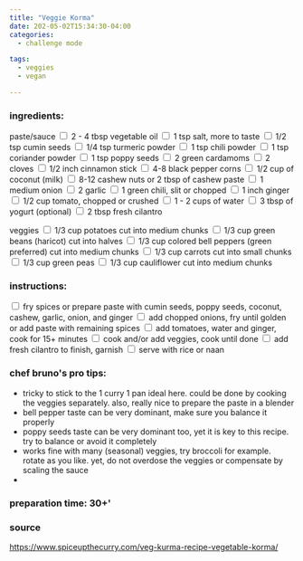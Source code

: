 ```yaml
---
title: "Veggie Korma"
date: 202-05-02T15:34:30-04:00
categories:
  - challenge mode

tags:
  - veggies
  - vegan

---
```


### ingredients:

paste/sauce
<input type="checkbox"> 2 - 4 tbsp vegetable oil
<input type="checkbox"> 1 tsp salt, more to taste
<input type="checkbox"> 1/2 tsp cumin seeds
<input type="checkbox"> 1/4 tsp turmeric powder
<input type="checkbox"> 1 tsp chili powder
<input type="checkbox"> 1 tsp coriander powder
<input type="checkbox"> 1 tsp poppy seeds 
<input type="checkbox"> 2 green cardamoms
<input type="checkbox"> 2 cloves
<input type="checkbox"> 1/2 inch cinnamon stick
<input type="checkbox"> 4-8 black pepper corns
<input type="checkbox"> 1/2 cup of coconut (milk)
<input type="checkbox"> 8-12 cashew nuts or 2 tbsp of cashew paste
<input type="checkbox"> 1 medium onion
<input type="checkbox"> 2 garlic
<input type="checkbox"> 1 green chili, slit or chopped
<input type="checkbox"> 1 inch ginger
<input type="checkbox"> 1/2 cup tomato, chopped or crushed
<input type="checkbox"> 1 - 2 cups of water
<input type="checkbox"> 3 tbsp of yogurt (optional)
<input type="checkbox"> 2 tbsp fresh cilantro


veggies
<input type="checkbox"> 1/3 cup potatoes cut into medium chunks
<input type="checkbox"> 1/3 cup green beans (haricot) cut into halves
<input type="checkbox"> 1/3 cup colored bell peppers (green preferred) cut into medium chunks
<input type="checkbox"> 1/3 cup carrots cut into small chunks
<input type="checkbox"> 1/3 cup green peas
<input type="checkbox"> 1/3 cup cauliflower cut into medium chunks



### instructions:
<input type="checkbox"> fry spices or prepare paste with cumin seeds, poppy seeds, coconut, cashew, garlic, onion, and ginger
<input type="checkbox"> add chopped onions, fry until golden or add paste with remaining spices
<input type="checkbox"> add tomatoes, water and ginger, cook for 15+ minutes
<input type="checkbox"> cook and/or add veggies, cook until done
<input type="checkbox"> add fresh cilantro to finish, garnish
<input type="checkbox"> serve with rice or naan

### chef bruno's pro tips:

- tricky to stick to the 1 curry 1 pan ideal here. could be done by cooking the veggies separately. also, really nice to prepare the paste in a blender
- bell pepper taste can be very dominant, make sure you balance it properly
- poppy seeds taste can be very dominant too, yet it is key to this recipe. try to balance or avoid it completely
- works fine with many (seasonal) veggies, try broccoli for example. rotate as you like. yet, do not overdose the veggies or compensate by scaling the sauce
- 


### preparation time: 30+'

### source

<a href="https://www.spiceupthecurry.com/veg-kurma-recipe-vegetable-korma/" target="_blank" >https://www.spiceupthecurry.com/veg-kurma-recipe-vegetable-korma/</a>

